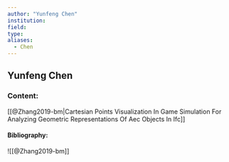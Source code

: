 ```yaml
---
author: "Yunfeng Chen"
institution:
field:
type:
aliases:
  - Chen
---
```


## Yunfeng Chen

### Content:
[[@Zhang2019-bm|Cartesian Points Visualization In Game Simulation For Analyzing Geometric Representations Of Aec Objects In Ifc]]

#### Bibliography:

![[@Zhang2019-bm]]